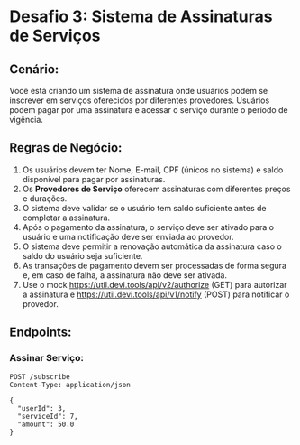 
# Desafio 3: Sistema de Assinaturas de Serviços

## Cenário:
Você está criando um sistema de assinatura onde usuários podem se inscrever em serviços oferecidos por diferentes provedores. Usuários podem pagar por uma assinatura e acessar o serviço durante o período de vigência.

## Regras de Negócio:
1. Os usuários devem ter Nome, E-mail, CPF (únicos no sistema) e saldo disponível para pagar por assinaturas.
2. Os **Provedores de Serviço** oferecem assinaturas com diferentes preços e durações.
3. O sistema deve validar se o usuário tem saldo suficiente antes de completar a assinatura.
4. Após o pagamento da assinatura, o serviço deve ser ativado para o usuário e uma notificação deve ser enviada ao provedor.
5. O sistema deve permitir a renovação automática da assinatura caso o saldo do usuário seja suficiente.
6. As transações de pagamento devem ser processadas de forma segura e, em caso de falha, a assinatura não deve ser ativada.
7. Use o mock https://util.devi.tools/api/v2/authorize (GET) para autorizar a assinatura e https://util.devi.tools/api/v1/notify (POST) para notificar o provedor.

## Endpoints:
### Assinar Serviço:
```
POST /subscribe
Content-Type: application/json

{
  "userId": 3,
  "serviceId": 7,
  "amount": 50.0
}
```